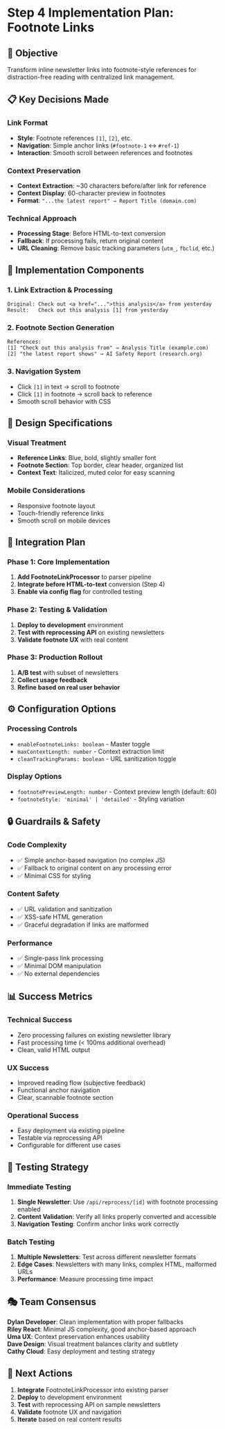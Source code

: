 # Step 4 Implementation Plan: Footnote Links

## 🎯 **Objective**
Transform inline newsletter links into footnote-style references for distraction-free reading with centralized link management.

## 📋 **Key Decisions Made**

### **Link Format**
- **Style**: Footnote references `[1]`, `[2]`, etc.
- **Navigation**: Simple anchor links (`#footnote-1` ↔ `#ref-1`)
- **Interaction**: Smooth scroll between references and footnotes

### **Context Preservation**
- **Context Extraction**: ~30 characters before/after link for reference
- **Context Display**: 60-character preview in footnotes
- **Format**: `"...the latest report" → Report Title (domain.com)`

### **Technical Approach**
- **Processing Stage**: Before HTML-to-text conversion
- **Fallback**: If processing fails, return original content
- **URL Cleaning**: Remove basic tracking parameters (`utm_`, `fbclid`, etc.)

## 🔧 **Implementation Components**

### **1. Link Extraction & Processing**
```
Original: Check out <a href="...">this analysis</a> from yesterday
Result:   Check out this analysis [1] from yesterday
```

### **2. Footnote Section Generation**
```
References:
[1] "Check out this analysis from" → Analysis Title (example.com)
[2] "the latest report shows" → AI Safety Report (research.org)
```

### **3. Navigation System**
- Click `[1]` in text → scroll to footnote
- Click `[1]` in footnote → scroll back to reference
- Smooth scroll behavior with CSS

## 🎨 **Design Specifications**

### **Visual Treatment**
- **Reference Links**: Blue, bold, slightly smaller font
- **Footnote Section**: Top border, clear header, organized list
- **Context Text**: Italicized, muted color for easy scanning

### **Mobile Considerations**
- Responsive footnote layout
- Touch-friendly reference links
- Smooth scroll on mobile devices

## 🚀 **Integration Plan**

### **Phase 1: Core Implementation**
1. **Add FootnoteLinkProcessor** to parser pipeline
2. **Integrate before HTML-to-text** conversion (Step 4)
3. **Enable via config flag** for controlled testing

### **Phase 2: Testing & Validation**
1. **Deploy to development** environment
2. **Test with reprocessing API** on existing newsletters
3. **Validate footnote UX** with real content

### **Phase 3: Production Rollout**
1. **A/B test** with subset of newsletters
2. **Collect usage feedback**
3. **Refine based on real user behavior**

## ⚙️ **Configuration Options**

### **Processing Controls**
- `enableFootnoteLinks: boolean` - Master toggle
- `maxContextLength: number` - Context extraction limit
- `cleanTrackingParams: boolean` - URL sanitization toggle

### **Display Options**
- `footnotePreviewLength: number` - Context preview length (default: 60)
- `footnoteStyle: 'minimal' | 'detailed'` - Styling variation

## 🔒 **Guardrails & Safety**

### **Code Complexity**
- ✅ Simple anchor-based navigation (no complex JS)
- ✅ Fallback to original content on any processing error
- ✅ Minimal CSS for styling

### **Content Safety**
- ✅ URL validation and sanitization
- ✅ XSS-safe HTML generation
- ✅ Graceful degradation if links are malformed

### **Performance**
- ✅ Single-pass link processing
- ✅ Minimal DOM manipulation
- ✅ No external dependencies

## 📊 **Success Metrics**

### **Technical Success**
- Zero processing failures on existing newsletter library
- Fast processing time (< 100ms additional overhead)
- Clean, valid HTML output

### **UX Success**
- Improved reading flow (subjective feedback)
- Functional anchor navigation
- Clear, scannable footnote section

### **Operational Success**
- Easy deployment via existing pipeline
- Testable via reprocessing API
- Configurable for different use cases

## 🔄 **Testing Strategy**

### **Immediate Testing**
1. **Single Newsletter**: Use `/api/reprocess/[id]` with footnote processing enabled
2. **Content Validation**: Verify all links properly converted and accessible
3. **Navigation Testing**: Confirm anchor links work correctly

### **Batch Testing**
1. **Multiple Newsletters**: Test across different newsletter formats
2. **Edge Cases**: Newsletters with many links, complex HTML, malformed URLs
3. **Performance**: Measure processing time impact

## 🎭 **Team Consensus**

**Dylan Developer**: Clean implementation with proper fallbacks  
**Riley React**: Minimal JS complexity, good anchor-based approach  
**Uma UX**: Context preservation enhances usability  
**Dave Design**: Visual treatment balances clarity and subtlety  
**Cathy Cloud**: Easy deployment and testing strategy  

## 🚦 **Next Actions**

1. **Integrate** FootnoteLinkProcessor into existing parser
2. **Deploy** to development environment
3. **Test** with reprocessing API on sample newsletters
4. **Validate** footnote UX and navigation
5. **Iterate** based on real content results